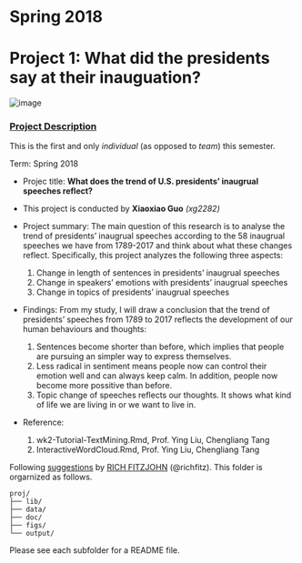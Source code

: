 # Spring 2018
# Project 1: What did the presidents say at their inauguation?

![image](figs/title.jpg)

### [Project Description](doc/)
This is the first and only *individual* (as opposed to *team*) this semester. 

Term: Spring 2018

+ Projec title: **What does the trend of U.S. presidents’ inaugrual speeches reflect?**
+ This project is conducted by **Xiaoxiao Guo** *(xg2282)*

+ Project summary: The main question of this research is to analyse the trend of presidents’ inaugrual speeches according to the 58 inaugrual speeches we have from 1789-2017 and think about what these changes reflect. Specifically, this project analyzes the following three aspects:

  1. Change in length of sentences in presidents’ inaugrual speeches
  2. Change in speakers’ emotions with presidents’ inaugrual speeches
  3. Change in topics of presidents’ inaugrual speeches
  
+ Findings:
From my study, I will draw a conclusion that the trend of presidents’ speeches from 1789 to 2017 reflects the development of our human behaviours and thoughts:

  1. Sentences become shorter than before, which implies that people are pursuing an simpler way to express themselves.
  2. Less radical in sentiment means people now can control their emotion well and can always keep calm. In addition, people now become more possitive than before.
  3. Topic change of speeches reflects our thoughts. It shows what kind of life we are living in or we want to live in.



+ Reference:
  1. wk2-Tutorial-TextMining.Rmd, Prof. Ying Liu, Chengliang Tang
  2. InteractiveWordCloud.Rmd, Prof. Ying Liu, Chengliang Tang



Following [suggestions](http://nicercode.github.io/blog/2013-04-05-projects/) by [RICH FITZJOHN](http://nicercode.github.io/about/#Team) (@richfitz). This folder is orgarnized as follows.

```
proj/
├── lib/
├── data/
├── doc/
├── figs/
└── output/
```

Please see each subfolder for a README file.

